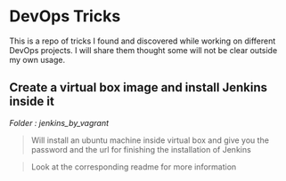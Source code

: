 # DevOps Tricks

This is a repo of tricks I found and discovered while working on different DevOps projects. I will share them thought some will not be clear outside my own usage.

## Create a virtual box image and install Jenkins inside it
*Folder : jenkins_by_vagrant*
> Will install an ubuntu machine inside virtual box and give you the password and the url for finishing the installation of Jenkins

>Look at the corresponding readme for more information

